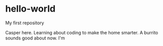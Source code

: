 # hello-world
My first repository

Casper here.
Learning about coding to make the home smarter.
A burrito sounds good about now. I'm
